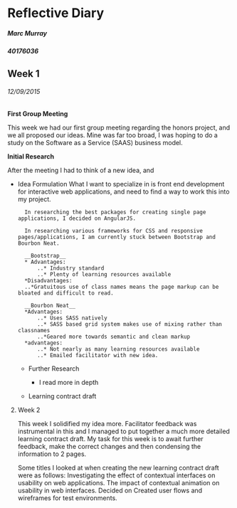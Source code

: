 # Reflective Diary
##### Marc Murray
##### 40176036

## Week 1 
###### 12/09/2015

__First Group Meeting__ 

This week we had our first group meeting regarding the honors project, and we all proposed our ideas.
Mine was far too broad, I was hoping to do a study on the Software as a Service (SAAS) business model.



__Initial Research__

After the meeting I had to think of a new idea, and 

 

* Idea Formulation
        What I want to specialize in is front end development for interactive web applications, and need to find a way to work this into my project. 
        
        In researching the best packages for creating single page applications, I decided on AngularJS.
        
        In researching various frameworks for CSS and responsive pages/applications, I am currently stuck between Bootstrap and Bourbon Neat.

        __Bootstrap__
        * Advantages:
            ..* Industry standard
            ..* Plenty of learning resources available
        *Disadvantages:
        ..*Gratuitous use of class names means the page markup can be bloated and difficult to read.
        
        __Bourbon Neat__
        *Advantages:
            ..* Uses SASS natively
            ..* SASS based grid system makes use of mixing rather than classnames
            ..*Geared more towards semantic and clean markup
        *advantages:
            ..* Not nearly as many learning resources available
            ..* Emailed facilitator with new idea.

 

    - Further Research
        - I read more in depth  

 

    - Learning contract draft

 
 
2. Week 2
 

    This week I solidified my idea more. Facilitator feedback was instrumental in this and I managed to put together a much more detailed learning contract draft. My task for this week is to await further feedback, make the correct changes and then condensing the information to 2 pages.

    Some titles I looked at when creating the new learning contract draft were as follows:
        Investigating the effect of contextual interfaces on usability on web applications.
        The impact of contextual animation on usability in web interfaces.
    Decided on 
    Created user flows and wireframes for test environments.